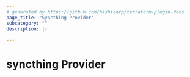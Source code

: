 ```yaml
---
# generated by https://github.com/hashicorp/terraform-plugin-docs
page_title: "Syncthing Provider"
subcategory: ""
description: |-
  
---
```


# syncthing Provider

